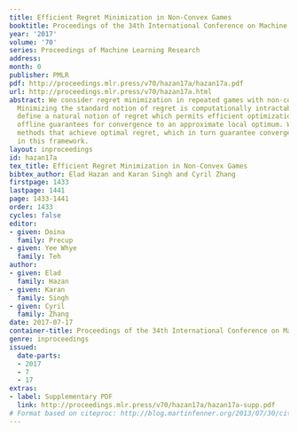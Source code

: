 ```yaml
---
title: Efficient Regret Minimization in Non-Convex Games
booktitle: Proceedings of the 34th International Conference on Machine Learning
year: '2017'
volume: '70'
series: Proceedings of Machine Learning Research
address: 
month: 0
publisher: PMLR
pdf: http://proceedings.mlr.press/v70/hazan17a/hazan17a.pdf
url: http://proceedings.mlr.press/v70/hazan17a.html
abstract: We consider regret minimization in repeated games with non-convex loss functions.
  Minimizing the standard notion of regret is computationally intractable. Thus, we
  define a natural notion of regret which permits efficient optimization and generalizes
  offline guarantees for convergence to an approximate local optimum. We give gradient-based
  methods that achieve optimal regret, which in turn guarantee convergence to equilibrium
  in this framework.
layout: inproceedings
id: hazan17a
tex_title: Efficient Regret Minimization in Non-Convex Games
bibtex_author: Elad Hazan and Karan Singh and Cyril Zhang
firstpage: 1433
lastpage: 1441
page: 1433-1441
order: 1433
cycles: false
editor:
- given: Doina
  family: Precup
- given: Yee Whye
  family: Teh
author:
- given: Elad
  family: Hazan
- given: Karan
  family: Singh
- given: Cyril
  family: Zhang
date: 2017-07-17
container-title: Proceedings of the 34th International Conference on Machine Learning
genre: inproceedings
issued:
  date-parts:
  - 2017
  - 7
  - 17
extras:
- label: Supplementary PDF
  link: http://proceedings.mlr.press/v70/hazan17a/hazan17a-supp.pdf
# Format based on citeproc: http://blog.martinfenner.org/2013/07/30/citeproc-yaml-for-bibliographies/
---
```

